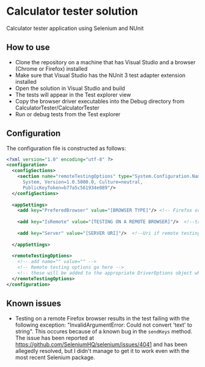 # Calculator tester solution
Calculator tester application using Selenium and NUnit
## How to use
* Clone the repository on a machine that has Visual Studio and a browser (Chrome or Firefox) installed
* Make sure that Visual Studio has the NUnit 3 test adapter extension installed
* Open the solution in Visual Studio and build
* The tests will appear in the Test explorer view
* Copy the browser driver executables into the Debug directory from CalculatorTester/CalculatorTester
* Run or debug tests from the Test explorer
## Configuration
The configuration file is constructed as follows:
```xml
<?xml version="1.0" encoding="utf-8" ?>
<configuration>
  <configSections>
    <section name="remoteTestingOptions" type="System.Configuration.NameValueFileSectionHandler, 
      System, Version=1.0.5000.0, Culture=neutral, 
      PublicKeyToken=b77a5c561934e089"/>
  </configSections>
  
  <appSettings>
    <add key="PreferedBrowser" value="[BROWSER TYPE]"/> <!-- Firefox or Chrome -->
    
    <add key="IsRemote" value="[TESTING ON A REMOTE BROWSER]"/>  <!--true or false-->
    
    <add key="Server" value="[SERVER URI]"/>  <!--Uri if remote testing is selected-->
    
  </appSettings>
  
  <remoteTestingOptions>
    <!-- add name="" value="" -->
    <!-- Remote testing options go here -->
    <!-- these will be added to the appropriate DriverOptions object when initializing the test -->
  </remoteTestingOptions>
</configuration>
```
## Known issues
* Testing on a remote Firefox browser results in the test failing with the following exception: "InvalidArgumentError: Could not convert 'text' to string". This occures because of a known bug in the `sendKeys` method. The issue has been reported at https://github.com/SeleniumHQ/selenium/issues/4041 and has been allegedly resolved, but I didn't manage to get it to work even with the most recent Selenium package.
